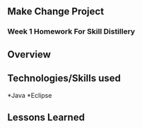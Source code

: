 ## Make Change Project 

### Week 1 Homework For Skill Distillery

## Overview

## Technologies/Skills used

*Java
*Eclipse


## Lessons Learned 